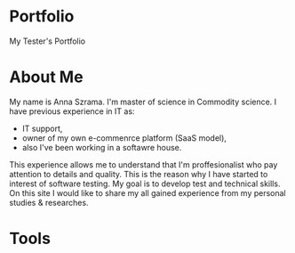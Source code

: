 # Portfolio
My Tester's Portfolio
# About Me
My name is Anna Szrama. I'm master of science in Commodity science. I have previous experience in IT as: 
* IT support, 
* owner of my own e-commenrce platform (SaaS model), 
* also I've been working in a softawre house. 

This experience allows me to understand that I'm proffesionalist who pay attention to details and quality. This is the reason why I have started to interest of software testing. My goal is to develop test and technical skills. On this site I would like to share my all gained experience from my personal studies & researches.
# Tools
